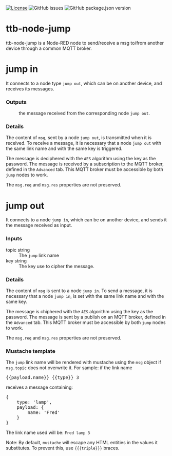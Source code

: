 [![License](https://img.shields.io/badge/license-WTFPL-blue.svg)](http://www.wtfpl.net/)
![GitHub issues](https://img.shields.io/github/issues-raw/thethingbox/ttb-node-jump.svg)
![GitHub package.json version](https://img.shields.io/github/package-json/v/thethingbox/ttb-node-jump.svg)

# ttb-node-jump

ttb-node-jump is a Node-RED node to send/receive a msg to/from another device through a common MQTT broker.

# jump in

<p>It connects to a node type <code>jump out</code>, which can be on another device, and receives its messages.</p>

<h3>Outputs</h3>
<dl class="message-properties">
  <dd>the message received from the corresponding node <code>jump out</code>.</dd>
</dl>

<h3>Details</h3>
<p>
  The content of <code>msg</code>, sent by a node <code>jump out</code>, is transmitted when it is received.
  To receive a message, it is necessary that a node <code>jump out</code> with the same link name and with the same key is triggered.
</p>
<p>
  The message is deciphered with the <code>AES</code> algorithm using the key as the password.
  The message is received by a subscription to the MQTT broker, defined in the <code>Advanced</code> tab. This MQTT broker must be accessible by both <code>jump</code> nodes to work.
</p>
<p>
  The <code>msg.req</code> and <code>msg.res</code> properties are not preserved.
</p>

# jump out

<p>It connects to a node <code>jump in</code>, which can be on another device, and sends it the message received as input.</p>

<h3>Inputs</h3>
<dl class="message-properties">
  <dt class="optional">topic
    <span class="property-type">string</span>
  </dt>
  <dd>The <code>jump</code> link name</dd>

  <dt class="optional">key
    <span class="property-type">string</span>
  </dt>
  <dd>The key use to cipher the message.</dd>
</dl>

<h3>Details</h3>
<p>
  The content of <code>msg</code> is sent to a node <code>jump in</code>.
  To send a message, it is necessary that a node <code>jump in</code>, is set with the same link name and with the same key.
</p>
<p>
  The message is chiphered with the <code>AES</code> algorithm using the key as the password.
  The message is sent by a publish on an MQTT broker, defined in the <code>Advanced</code> tab. This MQTT broker must be accessible by both <code>jump</code> nodes to work.
</p>
<p>
  The <code>msg.req</code> and <code>msg.res</code> properties are not preserved.
</p>

<h3>Mustache template</h3>
<p>
  The <code>jump</code> link name will be rendered with mustache using the <code>msg</code> object if <code>msg.topic</code> does not overwrite it. For sample: if the link name
</p>
<pre>{{payload.name}} {{type}} 3</pre>
<p>
  receives a message containing:
</p>
<pre>{<br/>&nbsp;&nbsp;&nbsp;&nbsp;type: 'lamp',<br/>&nbsp;&nbsp;&nbsp;&nbsp;payload: {<br/>&nbsp;&nbsp;&nbsp;&nbsp;&nbsp;&nbsp;&nbsp;&nbsp;name: 'Fred'<br/>&nbsp;&nbsp;&nbsp;&nbsp;}<br/>}</pre>
<p>
  The link name used will be: <code>Fred lamp 3</code>
</p>
<p>
  Note: By default, <code>mustache</code> will escape any HTML entities in the values it substitutes. To prevent this, use <code>{{{triple}}}</code> braces.
</p>
